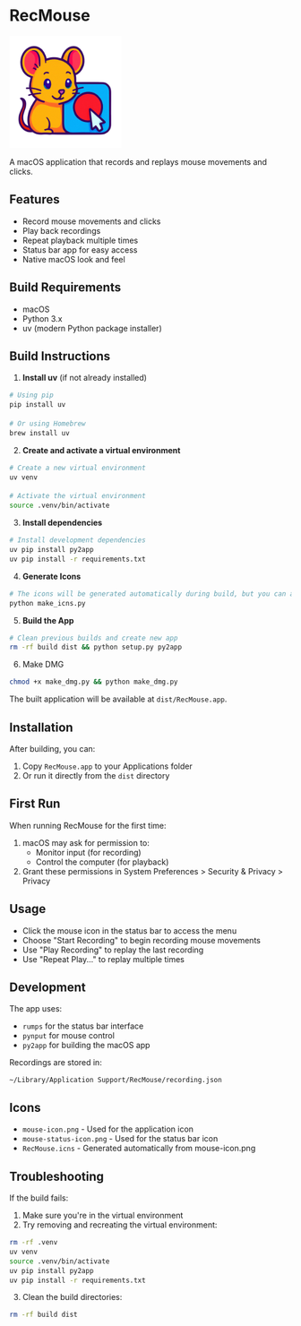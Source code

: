 # RecMouse

<img src="/mouse-icon.png" width="200" />

A macOS application that records and replays mouse movements and clicks.

## Features

- Record mouse movements and clicks
- Play back recordings
- Repeat playback multiple times
- Status bar app for easy access
- Native macOS look and feel

## Build Requirements

- macOS
- Python 3.x
- uv (modern Python package installer)

## Build Instructions

1. **Install uv** (if not already installed)

```bash
# Using pip
pip install uv

# Or using Homebrew
brew install uv
```

2. **Create and activate a virtual environment**

```bash
# Create a new virtual environment
uv venv

# Activate the virtual environment
source .venv/bin/activate
```

3. **Install dependencies**

```bash
# Install development dependencies
uv pip install py2app
uv pip install -r requirements.txt
```

4. **Generate Icons**

```bash
# The icons will be generated automatically during build, but you can also generate them manually:
python make_icns.py
```

5. **Build the App**

```bash
# Clean previous builds and create new app
rm -rf build dist && python setup.py py2app
```

6. Make DMG

```bash
chmod +x make_dmg.py && python make_dmg.py
```

The built application will be available at `dist/RecMouse.app`.

## Installation

After building, you can:

1. Copy `RecMouse.app` to your Applications folder
2. Or run it directly from the `dist` directory

## First Run

When running RecMouse for the first time:

1. macOS may ask for permission to:
   - Monitor input (for recording)
   - Control the computer (for playback)
2. Grant these permissions in System Preferences > Security & Privacy > Privacy

## Usage

- Click the mouse icon in the status bar to access the menu
- Choose "Start Recording" to begin recording mouse movements
- Use "Play Recording" to replay the last recording
- Use "Repeat Play..." to replay multiple times

## Development

The app uses:

- `rumps` for the status bar interface
- `pynput` for mouse control
- `py2app` for building the macOS app

Recordings are stored in:

```
~/Library/Application Support/RecMouse/recording.json
```

## Icons

- `mouse-icon.png` - Used for the application icon
- `mouse-status-icon.png` - Used for the status bar icon
- `RecMouse.icns` - Generated automatically from mouse-icon.png

## Troubleshooting

If the build fails:

1. Make sure you're in the virtual environment
2. Try removing and recreating the virtual environment:

```bash
rm -rf .venv
uv venv
source .venv/bin/activate
uv pip install py2app
uv pip install -r requirements.txt
```

3. Clean the build directories:

```bash
rm -rf build dist
```
